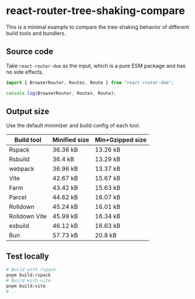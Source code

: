 # react-router-tree-shaking-compare

This is a minimal example to compare the tree-shaking behavior of different build tools and bundlers.

## Source code

Take `react-router-dom` as the input, which is a pure ESM package and has no side effects.

```js
import { BrowserRouter, Routes, Route } from "react-router-dom";

console.log(BrowserRouter, Routes, Route);
```

## Output size

Use the default minimizer and build config of each tool.

| Build tool    | Minified size | Min+Gzipped size |
| ------------- | ------------- | ---------------- |
| Rspack        | 36.36 kB      | 13.26 kB         |
| Rsbuild       | 36.4 kB       | 13.29 kB         |
| webpack       | 36.96 kB      | 13.37 kB         |
| Vite          | 42.67 kB      | 15.67 kB         |
| Farm          | 43.42 kB      | 15.63 kB         |
| Parcel        | 44.62 kB      | 16.07 kB         |
| Rolldown      | 45.24 kB      | 16.01 kB         |
| Rolldown Vite | 45.99 kB      | 16.34 kB         |
| esbuild       | 46.12 kB      | 16.63 kB         |
| Bun           | 57.73 kB      | 20.8 kB          |

## Test locally

```bash
# Build with rspack
pnpm build:rspack
# Build with vite
pnpm build:vite
# ...
```
